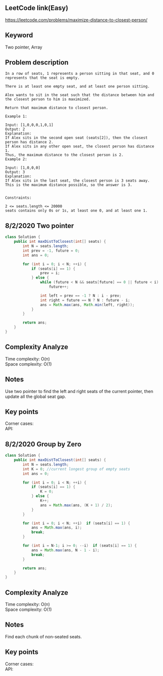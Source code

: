 ## LeetCode link(Easy)
https://leetcode.com/problems/maximize-distance-to-closest-person/

## Keyword
Two pointer, Array

## Problem description
```
In a row of seats, 1 represents a person sitting in that seat, and 0 represents that the seat is empty. 

There is at least one empty seat, and at least one person sitting.

Alex wants to sit in the seat such that the distance between him and the closest person to him is maximized. 

Return that maximum distance to closest person.

Example 1:

Input: [1,0,0,0,1,0,1]
Output: 2
Explanation: 
If Alex sits in the second open seat (seats[2]), then the closest person has distance 2.
If Alex sits in any other open seat, the closest person has distance 1.
Thus, the maximum distance to the closest person is 2.
Example 2:

Input: [1,0,0,0]
Output: 3
Explanation: 
If Alex sits in the last seat, the closest person is 3 seats away.
This is the maximum distance possible, so the answer is 3.
 

Constraints:

2 <= seats.length <= 20000
seats contains only 0s or 1s, at least one 0, and at least one 1.
```

## 8/2/2020 Two pointer

```Java
class Solution {
    public int maxDistToClosest(int[] seats) {
        int N = seats.length;
        int prev = -1, future = 0;
        int ans = 0;

        for (int i = 0; i < N; ++i) {
            if (seats[i] == 1) {
                prev = i;
            } else {
                while (future < N && seats[future] == 0 || future < i)
                    future++;

                int left = prev == -1 ? N : i - prev;
                int right = future == N ? N : future - i;
                ans = Math.max(ans, Math.min(left, right));
            }
        }

        return ans;
    }
}
```

## Complexity Analyze
Time complexity: O(n) \
Space complexity: O(1)

## Notes
Use two pointer to find the left and right seats of the current pointer, then update all the global seat gap.

## Key points
Corner cases: \
API:

## 8/2/2020 Group by Zero

```Java
class Solution {
    public int maxDistToClosest(int[] seats) {
        int N = seats.length;
        int K = 0; //current longest group of empty seats
        int ans = 0;

        for (int i = 0; i < N; ++i) {
            if (seats[i] == 1) {
                K = 0;
            } else {
                K++;
                ans = Math.max(ans, (K + 1) / 2);
            }
        }

        for (int i = 0; i < N; ++i)  if (seats[i] == 1) {
            ans = Math.max(ans, i);
            break;
        }

        for (int i = N-1; i >= 0; --i)  if (seats[i] == 1) {
            ans = Math.max(ans, N - 1 - i);
            break;
        }

        return ans;
    }
}
```

## Complexity Analyze
Time complexity: O(n) \
Space complexity: O(1)

## Notes
Find each chunk of non-seated seats.

## Key points
Corner cases: \
API: